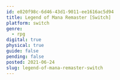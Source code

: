 ```yaml
---
id: e820f98c-6d46-43d1-9011-ee1616ac5d94
title: Legend of Mana Remaster [Switch]
platform: switch
genre:
  - rpg
digital: true
physical: true
guide: false
pending: false
posted: 2021-06-24
slug: legend-of-mana-remaster-switch
---
```

